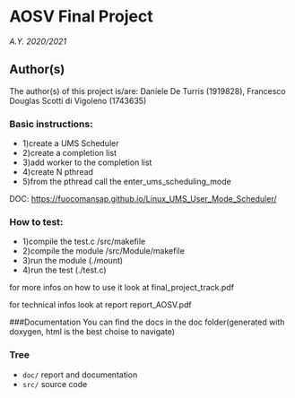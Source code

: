# AOSV Final Project
_A.Y. 2020/2021_

## Author(s)

The author(s) of this project is/are: Daniele De Turris (1919828), Francesco Douglas Scotti di Vigoleno (1743635) 

### Basic instructions:
  * 1)create a UMS Scheduler
  * 2)create a completion list
  * 3)add worker to the completion list
  * 4)create N pthread
  * 5)from the pthread call the enter_ums_scheduling_mode

DOC: https://fuocomansap.github.io/Linux_UMS_User_Mode_Scheduler/


### How to test:
* 1)compile the test.c /src/makefile
* 2)compile the module /src/Module/makefile
* 3)run the module (./mount)
* 4)run the test (./test.c) 


for more infos on how to use it look at final_project_track.pdf 

for technical infos look at report report_AOSV.pdf


###Documentation
You can find the docs in the doc folder(generated with doxygen, html is the best choise to navigate)

### Tree
- `doc/` report and documentation
- `src/` source code
